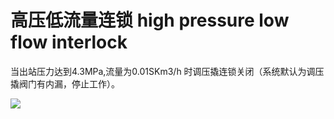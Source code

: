 # 高压低流量连锁 high pressure low flow interlock
当出站压力达到4.3MPa,流量为0.01SKm3/h 时调压撬连锁关闭（系统默认为调压撬阀门有内漏，停止工作）。


![](..\..\..\photos\高压低流量连锁.jpg)
